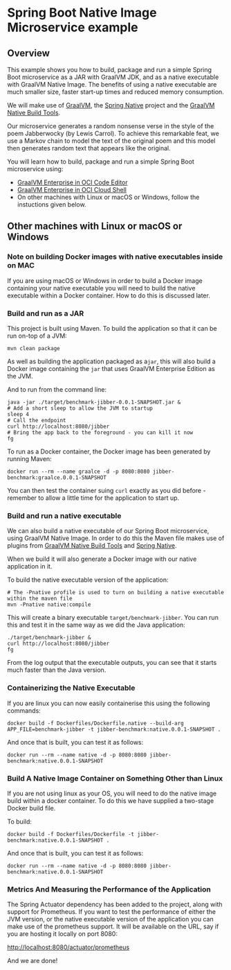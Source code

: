 # Spring Boot Native Image Microservice example

## Overview

This example shows you how to build, package and run a simple Spring Boot microservice as a JAR with GraalVM JDK, and as a native executable with GraalVM Native Image. The benefits of using a native executable are much smaller size, faster start-up times and reduced memory consumption.

We will make use of [GraalVM](https://www.graalvm.org), the [Spring Native](https://docs.spring.io/spring-native/docs/current/reference/htmlsingle/) project and the [GraalVM Native Build Tools](https://github.com/graalvm/native-build-tools).

Our microservice generates a random nonsense verse in the style of the poem Jabberwocky (by Lewis Carrol). To achieve this remarkable feat, we use a Markov chain to model the text of the original poem and this model then generates random text that appears like the original.

You will learn how to build, package and run a simple Spring Boot microservice using:

- [GraalVM Enterprise in OCI Code Editor](./README-Code-Editor.md)
- [GraalVM Enterprise in OCI Cloud Shell](./README-Cloud-Shell.md)
- On other machines with Linux or macOS or Windows, follow the instuctions given below.

## Other machines with Linux or macOS or Windows

### Note on building Docker images with native executables inside on MAC

If you are using macOS or Windows in order to build a Docker image containing your native executable you will need
to build the native executable within a Docker container. How to do this is discussed later. 

### Build and run as a JAR

This project is built using Maven. To build the application so that it can be run on-top of a JVM:

```shell
mvn clean package
```

As well as building the application packaged as a`jar`, this will also build a Docker image containing the `jar` that
uses GraalVM Enterprise Edition as the JVM.

And to run from the command line:

```shell
java -jar ./target/benchmark-jibber-0.0.1-SNAPSHOT.jar &
# Add a short sleep to allow the JVM to startup
sleep 4
# Call the endpoint
curl http://localhost:8080/jibber
# Bring the app back to the foreground - you can kill it now
fg
```

To run as a Docker container, the Docker image has been generated by running Maven:

```shell
docker run --rm --name graalce -d -p 8080:8080 jibber-benchmark:graalce.0.0.1-SNAPSHOT
```
You can then test the container suing `curl` exactly as you did before - remember to allow a little time for the application to 
start up.

### Build and run a native executable

We can also build a native executable of our Spring Boot microservice, using GraalVM Native Image. In order to do this
the Maven file makes use of plugins from [GraalVM Native Build Tools](https://github.com/graalvm/native-build-tools) and
[Spring Native](https://docs.spring.io/spring-native/docs/current/reference/htmlsingle/).

When we build it will also generate a Docker image with our native application in it.

To build the native executable version of the application:

```shell
# The -Pnative profile is used to turn on building a native executable within the maven file
mvn -Pnative native:compile
```

This will create a binary executable `target/benchmark-jibber`. You can run this and test it in the same way as we did the Java application:

```shell
./target/benchmark-jibber &
curl http://localhost:8080/jibber
fg
```

From the log output that the executable outputs, you can see that it starts much faster than the Java version.

### Containerizing the Native Executable

If you are linux you can now easily containerise this using the following commands:

```shell
docker build -f Dockerfiles/Dockerfile.native --build-arg APP_FILE=benchmark-jibber -t jibber-benchmark:native.0.0.1-SNAPSHOT .
```

And once that is built, you can test it as follows:

```shell
docker run --rm --name native -d -p 8080:8080 jibber-benchmark:native.0.0.1-SNAPSHOT
```

### Build A Native Image Container on Something Other than Linux

If you are not using linux as your OS, you will need to do the native image build within a docker container. To do this
we have supplied a two-stage Docker build file. 

To build:

```shell
docker build -f Dockerfiles/Dockerfile -t jibber-benchmark:native.0.0.1-SNAPSHOT .
```
And once that is built, you can test it as follows:

```shell
docker run --rm --name native -d -p 8080:8080 jibber-benchmark:native.0.0.1-SNAPSHOT
```

### Metrics And Measuring the Performance of the Application

The Spring Actuator dependency has been added to the project, along with support for Prometheus. If you
want to test the performance of either the JVM version, or the native executable version of the application you can
make use of the prometheus support. It will be available on the URL, say if you are hosting it locally on port 8080:

[http://localhost:8080/actuator/prometheus](http://localhost:8080/actuator/prometheus)

And we are done!

